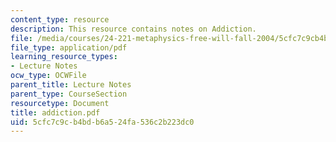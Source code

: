 ```yaml
---
content_type: resource
description: This resource contains notes on Addiction.
file: /media/courses/24-221-metaphysics-free-will-fall-2004/5cfc7c9cb4bdb6a524fa536c2b223dc0_addiction.pdf
file_type: application/pdf
learning_resource_types:
- Lecture Notes
ocw_type: OCWFile
parent_title: Lecture Notes
parent_type: CourseSection
resourcetype: Document
title: addiction.pdf
uid: 5cfc7c9c-b4bd-b6a5-24fa-536c2b223dc0
---
```

